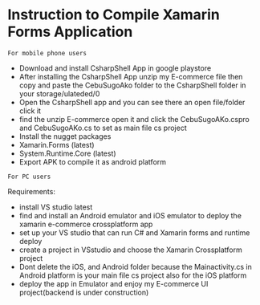# Instruction to Compile Xamarin Forms Application

`For mobile phone users`

- Download and install CsharpShell App in google playstore
- After installing the CsharpShell App unzip my E-commerce file then copy and paste the CebuSugoAko folder to the CsharpShell folder in your storage/ulateded/0
- Open the CsharpShell app and you can see there an open file/folder click it
- find the unzip E-commerce open it and click the CebuSugoAKo.cspro and CebuSugoAKo.cs to set as main file cs project
- Install the nugget packages 
- Xamarin.Forms (latest)
- System.Runtime.Core (latest)
- Export APK to compile it as android platform

`For PC users`

Requirements:
- install VS studio latest
- find and install an Android emulator and iOS emulator to deploy the xamarin e-commerce crossplatform app
- set up your VS studio that can run C# and Xamarin forms and runtime deploy
- create a project in VSstudio and choose the Xamarin Crossplatform project 
- Dont delete the iOS, and Android folder because the Mainactivity.cs in Android platform is your main file cs project also for the iOS platform
- deploy the app in Emulator and enjoy my E-commerce UI project(backend is under construction)
